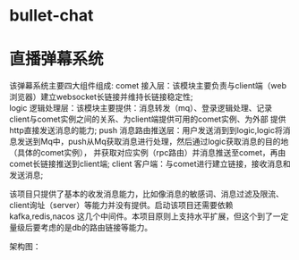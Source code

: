 # bullet-chat
# 直播弹幕系统
该弹幕系统主要四大组件组成:
comet 接入层：该模块主要负责与client端（web浏览器）建立websocket长链接并维持长链接稳定性; <br>
logic 逻辑处理层：该模块主要提供：消息转发（mq）、登录逻辑处理、记录client与comet实例之间的关系、为client端提供可用的comet实例、为外部
提供http直接发送消息的能力;
push 消息路由推送层：用户发送消到到logic,logic将消息发送到Mq中，push从Mq获取消息进行处理，然后通过logic获取消息的目的地（具体的comet实例），
并获取对应实例（rpc路由）并消息推送至comet，再由comet长链接推送到client端;
client 客户端：与comet进行建立链接，接收消息和发送消息;

该项目只提供了基本的收发消息能力，比如像消息的敏感词、消息过滤及限流、client询址（server）等能力并没有提供。启动该项目还需要依赖
kafka,redis,nacos 这几个中间件。本项目原则上支持水平扩展，但这个到了一定量级后要考虑的是db的路由链接等能力。

架构图：
